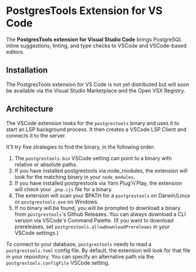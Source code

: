 # PostgresTools Extension for VS Code

The **PostgresTools extension for Visual Studio Code** brings PostgreSQL inline suggestions, linting, and type checks to VSCode and VSCode-based editors.

## Installation

The PostgresTools extension for VS Code is not yet distributed but will soon be available via the Visual Studio Marketplace and the Open VSX Registry.

## Architecture

The VSCode extension looks for the `postgrestools` binary and uses it to start an LSP background process. It then creates a VSCode LSP Client and connects it to the server.

It'll try five strategies to find the binary, in the following order:

1. The `postgrestools.bin` VSCode setting can point to a binary with relative or absolute paths.
2. If you have installed postgrestools via node_modules, the extension will look for the matching binary in your `node_modules`.
3. If you have installed postgrestools via Yarn Plug'n'Play, the extension will check your `.pnp.cjs` file for a binary.
4. The extension will scan your $PATH for a `postgrestools` on Darwin/Linux or `postgrestools.exe` on Windows.
5. If no binary will be found, you will be prompted to download a binary from `postgrestools`'s Github Releases. You can always download a CLI version via VSCode's Command Palette. (If you want to download prereleases, set `postgrestools.allowDownloadPrereleaes` in your VSCode settings.)

To connect to your database, `postgrestools` needs to read a `postgrestools.toml` config file. By default, the extension will look for that file in your repository. You can specify an alternative path via the `postgrestools.configFile` VSCode setting.
